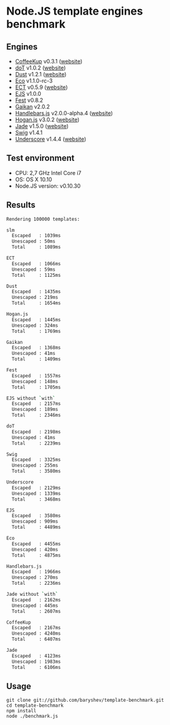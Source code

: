 # Node.JS template engines benchmark

## Engines

- [CoffeeKup](https://github.com/mauricemach/coffeekup) v0.3.1 ([website](http://coffeekup.org/))
- [doT](https://github.com/olado/doT) v1.0.2 ([website](http://olado.github.com/doT/))
- [Dust](https://github.com/linkedin/dustjs) v1.2.1 ([website](http://linkedin.github.com/dustjs/))
- [Eco](https://github.com/sstephenson/eco) v1.1.0-rc-3
- [ECT](https://github.com/baryshev/ect) v0.5.9 ([website](http://ectjs.com/))
- [EJS](https://github.com/visionmedia/ejs) v1.0.0
- [Fest](https://github.com/mailru/fest) v0.8.2
- [Gaikan](https://github.com/Deathspike/gaikan) v2.0.2
- [Handlebars.js](https://github.com/wycats/handlebars.js/) v2.0.0-alpha.4 ([website](http://handlebarsjs.com/))
- [Hogan.js](https://github.com/twitter/hogan.js) v3.0.2 ([website](http://twitter.github.com/hogan.js/))
- [Jade](https://github.com/visionmedia/jade) v1.5.0 ([website](http://jade-lang.com/))
- [Swig](https://github.com/paularmstrong/swig) v1.4.1
- [Underscore](https://github.com/documentcloud/underscore) v1.4.4 ([website](http://underscorejs.org/))

## Test environment

- CPU: 2,7 GHz Intel Core i7
- OS: OS X 10.10
- Node.JS version: v0.10.30

## Results

```sh
Rendering 100000 templates:

slm
  Escaped   : 1039ms
  Unescaped : 50ms
  Total     : 1089ms

ECT
  Escaped   : 1066ms
  Unescaped : 59ms
  Total     : 1125ms

Dust
  Escaped   : 1435ms
  Unescaped : 219ms
  Total     : 1654ms

Hogan.js
  Escaped   : 1445ms
  Unescaped : 324ms
  Total     : 1769ms

Gaikan
  Escaped   : 1368ms
  Unescaped : 41ms
  Total     : 1409ms

Fest
  Escaped   : 1557ms
  Unescaped : 148ms
  Total     : 1705ms

EJS without `with`
  Escaped   : 2157ms
  Unescaped : 189ms
  Total     : 2346ms

doT
  Escaped   : 2198ms
  Unescaped : 41ms
  Total     : 2239ms

Swig
  Escaped   : 3325ms
  Unescaped : 255ms
  Total     : 3580ms

Underscore
  Escaped   : 2129ms
  Unescaped : 1339ms
  Total     : 3468ms

EJS
  Escaped   : 3580ms
  Unescaped : 909ms
  Total     : 4489ms

Eco
  Escaped   : 4455ms
  Unescaped : 420ms
  Total     : 4875ms

Handlebars.js
  Escaped   : 1966ms
  Unescaped : 270ms
  Total     : 2236ms

Jade without `with`
  Escaped   : 2162ms
  Unescaped : 445ms
  Total     : 2607ms

CoffeeKup
  Escaped   : 2167ms
  Unescaped : 4240ms
  Total     : 6407ms

Jade
  Escaped   : 4123ms
  Unescaped : 1983ms
  Total     : 6106ms
```

## Usage

	git clone git://github.com/baryshev/template-benchmark.git
	cd template-benchmark
	npm install
	node ./benchmark.js
